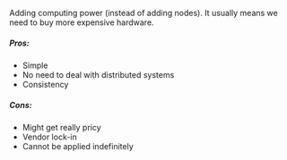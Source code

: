 Adding computing power (instead of adding nodes). It usually means we need to buy more expensive hardware.
##### Pros:
- Simple
- No need to deal with distributed systems
- Consistency
##### Cons:
- Might get really pricy
- Vendor lock-in
- Cannot be applied indefinitely